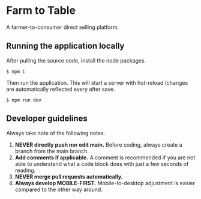 # Farm to Table
A farmer-to-consumer direct selling platform.
## Running the application locally
After pulling the source code, install the node packages.

    $ npm i
Then run the application. This will start a server with hot-reload (changes are automatically reflected every after save.

    $ npm run dev
## Developer guidelines
Always take note of the following notes.
1. **NEVER directly push nor edit main.** Before coding, always create a branch from the main branch.
2. **Add comments if applicable.** A comment is recommended if you are not able to understand what a code block does with just a few seconds of reading.
3. **NEVER merge pull requests automatically.** 
4. **Always develop MOBILE-FIRST.** Mobile-to-desktop adjustment is easier compared to the other way around. 